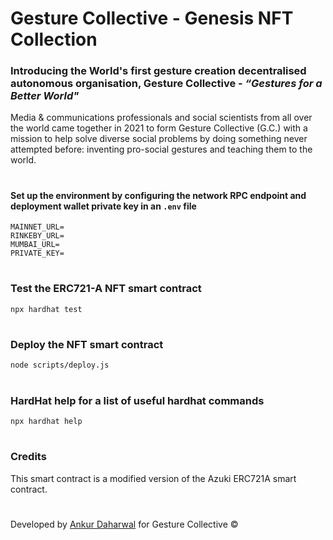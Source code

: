 # Gesture Collective - Genesis NFT Collection

### Introducing the World's first gesture creation decentralised autonomous organisation, **Gesture Collective** - *“Gestures for a Better World"*
Media & communications professionals and social scientists from all over the world came together in 2021 to form Gesture Collective (G.C.) with a mission to help solve diverse social problems by doing something never attempted before: inventing pro-social gestures and teaching them to the world.

#
#### Set up the environment by configuring the network RPC endpoint and deployment wallet private key in an `.env` file
```shell
MAINNET_URL=
RINKEBY_URL=
MUMBAI_URL=
PRIVATE_KEY=
```
#
### Test the ERC721-A NFT smart contract
`npx hardhat test`
#
### Deploy the NFT smart contract
`node scripts/deploy.js`
#
### HardHat help for a list of useful hardhat commands
`npx hardhat help`
#
### **Credits**
This smart contract is a modified version of the Azuki ERC721A smart contract.
#
Developed by [Ankur Daharwal](https://github.com/ankurdaharwal) for Gesture Collective &copy;

